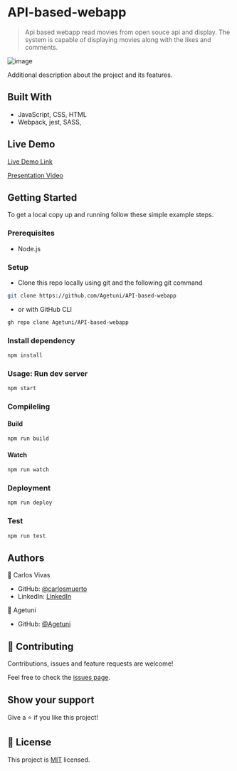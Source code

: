 # API-based-webapp

> Api based webapp read movies from open souce api and display.
The system is capable of displaying movies along with the  likes and comments.

![image](https://user-images.githubusercontent.com/45159038/187962183-3be80fbb-b630-468d-b28f-3461b2206da8.png)

Additional description about the project and its features.

## Built With

- JavaScript, CSS, HTML
- Webpack, jest, SASS,

## Live Demo

[Live Demo Link](https://agetuni.github.io/API-based-webapp/)

[Presentation Video](https://drive.google.com/file/d/10S9jwB0Wj67fpvshzHwHGiIAB4QypT5R/view?usp=sharing)

## Getting Started

To get a local copy up and running follow these simple example steps.

### Prerequisites
 - Node.js
### Setup
- Clone this repo locally using git and the following git command
```bash
git clone https://github.com/Agetuni/API-based-webapp
```
- or with GitHub CLI
```bash
gh repo clone Agetuni/API-based-webapp
```

### Install dependency
```bash
npm install
```
### Usage: Run dev server
```bash
npm start
```
### Compileling
#### Build
```bash
npm run build
```

#### Watch
```bash
npm run watch
```

### Deployment
```bash
npm run deploy
```

### Test
```bash
npm run test
```


## Authors

👤 Carlos Vivas

- GitHub: [@carlosmuerto](https://github.com/carlosmuerto)
- LinkedIn: [LinkedIn](https://www.linkedin.com/in/carlos-vivas-818ab831/)

👤 Agetuni

- GitHub: [@Agetuni](https://github.com/Agetuni)


## 🤝 Contributing

Contributions, issues and feature requests are welcome!

Feel free to check the [issues page](../../issues).

## Show your support

Give a ⭐️ if you like this project!


## 📝 License

This project is [MIT](LICENSE) licensed.
